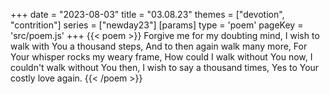 +++
date = "2023-08-03"
title = "03.08.23"
themes = ["devotion", "contrition"]
series = ["newday23"]
[params]
  type = 'poem'
  pageKey = 'src/poem.js'
+++
{{< poem >}}
Forgive me for my doubting mind,
I wish to walk with You a thousand steps,
And to then again walk many more,
For Your whisper rocks my weary frame,
How could I walk without You now,
I couldn't walk without You then,
I wish to say a thousand times,
Yes to Your costly love again.
{{< /poem >}}